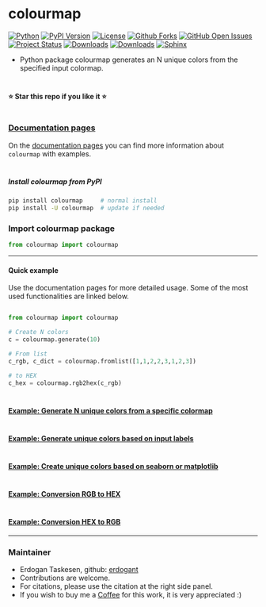 # colourmap

[![Python](https://img.shields.io/pypi/pyversions/colourmap)](https://img.shields.io/pypi/pyversions/colourmap)
[![PyPI Version](https://img.shields.io/pypi/v/colourmap)](https://pypi.org/project/colourmap/)
[![License](https://img.shields.io/badge/license-MIT-green.svg)](https://github.com/erdogant/colourmap/blob/master/LICENSE)
[![Github Forks](https://img.shields.io/github/forks/erdogant/colourmap.svg)](https://github.com/erdogant/colourmap/network)
[![GitHub Open Issues](https://img.shields.io/github/issues/erdogant/colourmap.svg)](https://github.com/erdogant/colourmap/issues)
[![Project Status](http://www.repostatus.org/badges/latest/active.svg)](http://www.repostatus.org/#active)
[![Downloads](https://pepy.tech/badge/colourmap/month)](https://pepy.tech/project/colourmap/month)
[![Downloads](https://pepy.tech/badge/colourmap)](https://pepy.tech/project/colourmap)
[![Sphinx](https://img.shields.io/badge/Sphinx-Docs-Green)](https://erdogant.github.io/colourmap/)
<!---[![BuyMeCoffee](https://img.shields.io/badge/buymea-coffee-yellow.svg)](https://www.buymeacoffee.com/erdogant)-->
<!---[![Coffee](https://img.shields.io/badge/coffee-black-grey.svg)](https://erdogant.github.io/donate/?currency=USD&amount=5)-->

* Python package colourmap generates an N unique colors from the specified input colormap.

# 
**⭐️ Star this repo if you like it ⭐️**
# 


### [Documentation pages](https://erdogant.github.io/colourmap/)

On the [documentation pages](https://erdogant.github.io/colourmap/) you can find more information about ``colourmap`` with examples. 

# 

##### Install colourmap from PyPI
```bash
pip install colourmap     # normal install
pip install -U colourmap  # update if needed
```


### Import colourmap package
```python
from colourmap import colourmap
```

<hr>

#### Quick example

Use the documentation pages for more detailed usage. Some of the most used functionalities are linked below.


```python

from colourmap import colourmap

# Create N colors
c = colourmap.generate(10)

# From list
c_rgb, c_dict = colourmap.fromlist([1,1,2,2,3,1,2,3])

# to HEX
c_hex = colourmap.rgb2hex(c_rgb)

```

#

#### [Example: Generate N unique colors from a specific colormap](https://erdogant.github.io/colourmap/pages/html/Examples.html#)

#

#### [Example: Generate unique colors based on input labels](https://erdogant.github.io/colourmap/pages/html/Examples.html#create-color-based-on-input-labels)

#

#### [Example: Create unique colors based on seaborn or matplotlib](https://erdogant.github.io/colourmap/pages/html/Examples.html#color-generated-by-seaborn-and-matplotlib)

#

#### [Example: Conversion RGB to HEX](https://erdogant.github.io/colourmap/pages/html/Examples.html#convert-rgb-to-hex)

#

#### [Example: Conversion HEX to RGB](https://erdogant.github.io/colourmap/pages/html/Examples.html#convert-rgb-to-hex)

<hr>

### Maintainer
* Erdogan Taskesen, github: [erdogant](https://github.com/erdogant)
* Contributions are welcome.
* For citations, please use the citation at the right side panel.
* If you wish to buy me a <a href="https://www.buymeacoffee.com/erdogant">Coffee</a> for this work, it is very appreciated :)
